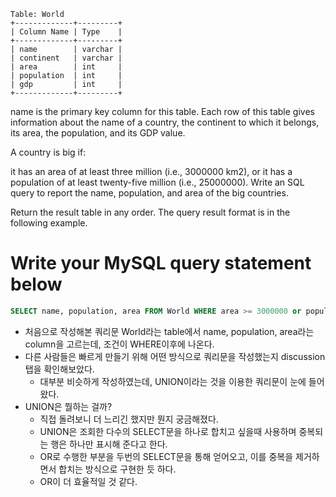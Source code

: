 ```
Table: World
+-------------+---------+
| Column Name | Type    |
+-------------+---------+
| name        | varchar |
| continent   | varchar |
| area        | int     |
| population  | int     |
| gdp         | int     |
+-------------+---------+
```
name is the primary key column for this table.
Each row of this table gives information about the name of a country, the continent to which it belongs, its area, the population, and its GDP value.

A country is big if:

it has an area of at least three million (i.e., 3000000 km2), or
it has a population of at least twenty-five million (i.e., 25000000).
Write an SQL query to report the name, population, and area of the big countries.

Return the result table in any order.
The query result format is in the following example.

# Write your MySQL query statement below
```sql
SELECT name, population, area FROM World WHERE area >= 3000000 or population >= 25000000
```

- 처음으로 작성해본 쿼리문 World라는 table에서 name, population, area라는 column을 고르는데, 조건이 WHERE이후에 나온다. 
- 다른 사람들은 빠르게 만들기 위해 어떤 방식으로 쿼리문을 작성했는지 discussion탭을 확인해보았다. 
    - 대부분 비슷하게 작성하였는데, UNION이라는 것을 이용한 쿼리문이 눈에 들어왔다. 
- UNION은 뭘하는 걸까? 
    - 직접 돌려보니 더 느리긴 했지만 뭔지 궁금해졌다. 
    - UNION은 조회한 다수의 SELECT문을 하나로 합치고 싶을때 사용하며 중복되는 행은 하나만 표시해 준다고 한다. 
    - OR로 수행한 부분을 두번의 SELECT문을 통해 얻어오고, 이를 중복을 제거하면서 합치는 방식으로 구현한 듯 하다. 
    - OR이 더 효율적일 것 같다. 

